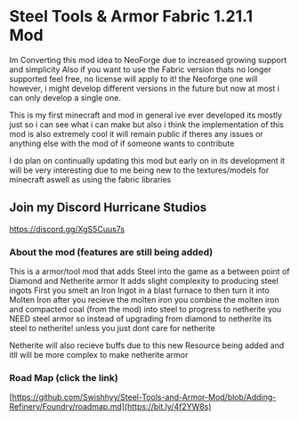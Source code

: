 # Steel Tools & Armor Fabric 1.21.1 Mod

Im Converting this mod idea to NeoForge due to increased growing support and simplicity
Also if you want to use the Fabric version thats no longer supported feel free, no license will apply to it! the Neoforge one will however, i might develop different versions in the future but now at most i can only develop a single one.


This is my first minecraft and mod in general ive ever developed its mostly just so i can see what i can make but also i think the implementation of this mod is also extremely cool 
it will remain public if theres any issues or anything else with the mod of if someone wants to contribute

I do plan on continually updating this mod but early on in its development it will be very interesting due to me being new to the textures/models for minecraft aswell as using the fabric libraries

## Join my Discord Hurricane Studios
https://discord.gg/XgS5Cuus7s

### About the mod (features are still being added)
This is a armor/tool mod that adds Steel into the game as a between point of Diamond and Netherite armor
It adds slight complexity to producing steel ingots
First you smelt an Iron Ingot in a blast furnace to then turn it into Molten Iron
after you recieve the molten iron you combine the molten iron and compacted coal (from the mod) into steel
to progress to netherite you NEED steel armor so instead of upgrading from diamond to netherite its steel to netherite!
unless you just dont care for netherite

Netherite will also recieve buffs due to this new Resource being added and itll will be more complex to make netherite armor

### Road Map (click the link)
[https://github.com/Swishhyy/Steel-Tools-and-Armor-Mod/blob/Adding-Refinery/Foundry/roadmap.md](https://bit.ly/4f2YW8s)

